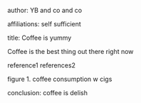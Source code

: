 
author: YB and co and co

affiliations: self sufficient

title: Coffee is yummy

Coffee is the best thing out there right now

reference1
references2 

figure 1. coffee consumption w cigs

conclusion: coffee is delish


